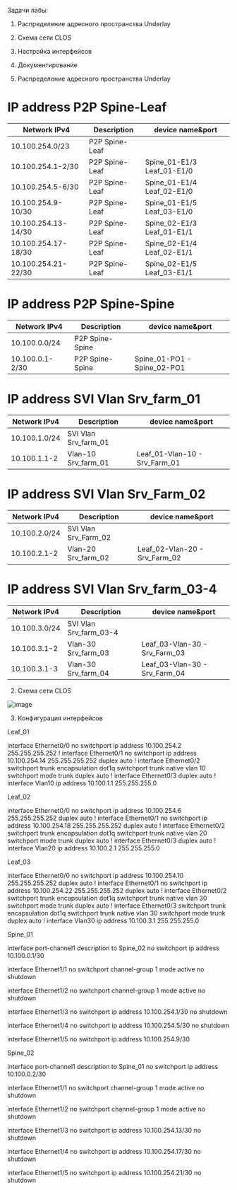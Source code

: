 Задачи лабы:
1) Распределение адресного пространства Underlay
2) Схема сети CLOS
3) Настройка интерфейсов
4) Документирование


1) Распределение адресного пространства Underlay

# IP address P2P Spine-Leaf

| Network IPv4         | Description    | device name&port           |
|----------------------|----------------|----------------------------|
| 10.100.254.0/23      | P2P Spine-Leaf |                            |
| 10.100.254.1-2/30    | P2P Spine-Leaf | Spine_01-E1/3 Leaf_01-E1/0 |
| 10.100.254.5-6/30    | P2P Spine-Leaf | Spine_01-E1/4 Leaf_02-E1/0 |
| 10.100.254.9-10/30   | P2P Spine-Leaf | Spine_01-E1/5 Leaf_03-E1/0 |
| 10.100.254.13-14/30  | P2P Spine-Leaf | Spine_02-E1/3 Leaf_01-E1/1 |
| 10.100.254.17-18/30  | P2P Spine-Leaf | Spine_02-E1/4 Leaf_02-E1/1 |
| 10.100.254.21-22/30  | P2P Spine-Leaf | Spine_02-E1/5 Leaf_03-E1/1 |

 # IP address P2P Spine-Spine

| Network IPv4    | Description     | device name&port            |
|---------------  |-----------------|-----------------------------|
| 10.100.0.0/24   | P2P Spine-Spine | 
| 10.100.0.1-2/30 | P2P Spine-Spine | Spine_01-PO1 - Spine_02-PO1 |

# IP address SVI Vlan Srv_farm_01 

| Network IPv4  | Description          | device name&port              |
|---------------|----------------------|-------------------------------|
| 10.100.1.0/24 | SVI Vlan Srv_farm_01 |                               |
| 10.100.1.1-2  | Vlan-10 Srv_farm_01  | Leaf_01-Vlan-10 - Srv_Farm_01 |

# IP address SVI Vlan Srv_Farm_02 

| Network IPv4  | Description          | device name&port              |
|---------------|----------------------|-------------------------------|
| 10.100.2.0/24 | SVI Vlan Srv_Farm_02 |                               |
| 10.100.2.1-2  | Vlan-20 Srv_farm_02  | Leaf_02-Vlan-20 - Srv_Farm_02 |

# IP address  SVI Vlan Srv_farm_03-4 

| Network IPv4  | Description            | device name&port              |
|---------------|------------------------|-------------------------------|
| 10.100.3.0/24 | SVI Vlan Srv_farm_03-4 |                               |
| 10.100.3.1-2  | Vlan-30 Srv_farm_03    | Leaf_03-Vlan-30 - Srv_Farm_03 |
| 10.100.3.1-3  | Vlan-30 Srv_farm_04    | Leaf_03-Vlan-30 - Srv_Farm_04 |

2) Схема сети CLOS

![image](https://github.com/divercool/COD/assets/39337787/8efca99e-beff-41dd-a4dd-92827892b1cb)


3) Конфигурация интерфейсов

Leaf_01

interface Ethernet0/0
 no switchport
 ip address 10.100.254.2 255.255.255.252
!
interface Ethernet0/1
 no switchport
 ip address 10.100.254.14 255.255.255.252
 duplex auto
!
interface Ethernet0/2
 switchport trunk encapsulation dot1q
 switchport trunk native vlan 10
 switchport mode trunk
 duplex auto
!
interface Ethernet0/3
 duplex auto
!
interface Vlan10
 ip address 10.100.1.1 255.255.255.0

 Leaf_02

 interface Ethernet0/0
 no switchport
 ip address 10.100.254.6 255.255.255.252
 duplex auto
!
interface Ethernet0/1
 no switchport
 ip address 10.100.254.18 255.255.255.252
 duplex auto
!
interface Ethernet0/2
 switchport trunk encapsulation dot1q
 switchport trunk native vlan 20
 switchport mode trunk
 duplex auto
!
interface Ethernet0/3
 duplex auto
!
interface Vlan20
 ip address 10.100.2.1 255.255.255.0

 Leaf_03

 interface Ethernet0/0
 no switchport
 ip address 10.100.254.10 255.255.255.252
 duplex auto
!
interface Ethernet0/1
 no switchport
 ip address 10.100.254.22 255.255.255.252
 duplex auto
!
interface Ethernet0/2
 switchport trunk encapsulation dot1q
 switchport trunk native vlan 30
 switchport mode trunk
 duplex auto
!
interface Ethernet0/3
 switchport trunk encapsulation dot1q
 switchport trunk native vlan 30
 switchport mode trunk
 duplex auto
!
interface Vlan30
 ip address 10.100.3.1 255.255.255.0

Spine_01

interface port-channel1
  description to Spine_02
  no switchport
  ip address 10.100.0.1/30

interface Ethernet1/1
  no switchport
  channel-group 1 mode active
  no shutdown

interface Ethernet1/2
  no switchport
  channel-group 1 mode active
  no shutdown

interface Ethernet1/3
  no switchport
  ip address 10.100.254.1/30
  no shutdown

interface Ethernet1/4
  no switchport
  ip address 10.100.254.5/30
  no shutdown

interface Ethernet1/5
  no switchport
  ip address 10.100.254.9/30

  Spine_02

  interface port-channel1
  description to Spine_01
  no switchport
  ip address 10.100.0.2/30

interface Ethernet1/1
  no switchport
  channel-group 1 mode active
  no shutdown

interface Ethernet1/2
  no switchport
  channel-group 1 mode active
  no shutdown

interface Ethernet1/3
  no switchport
  ip address 10.100.254.13/30
  no shutdown

interface Ethernet1/4
  no switchport
  ip address 10.100.254.17/30
  no shutdown

interface Ethernet1/5
  no switchport
  ip address 10.100.254.21/30
  no shutdown


